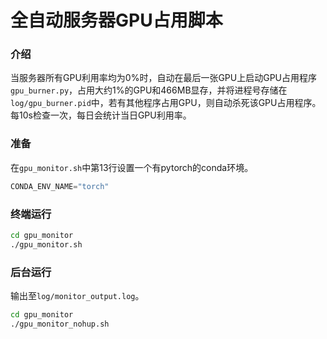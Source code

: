 # 全自动服务器GPU占用脚本
### 介绍
当服务器所有GPU利用率均为0%时，自动在最后一张GPU上启动GPU占用程序`gpu_burner.py`，占用大约1%的GPU和466MB显存，并将进程号存储在`log/gpu_burner.pid`中，若有其他程序占用GPU，则自动杀死该GPU占用程序。每10s检查一次，每日会统计当日GPU利用率。

### 准备
在`gpu_monitor.sh`中第13行设置一个有pytorch的conda环境。
```python
CONDA_ENV_NAME="torch"
```

### 终端运行
```bash
cd gpu_monitor
./gpu_monitor.sh
```

### 后台运行
输出至`log/monitor_output.log`。
```bash
cd gpu_monitor
./gpu_monitor_nohup.sh
```
